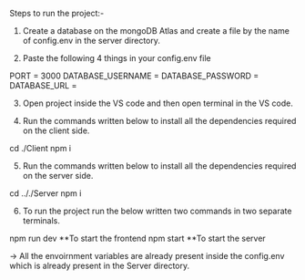 Steps to run the project:-

1. Create a database on the mongoDB Atlas and create a file by the name of config.env in the server directory.

2. Paste the following 4 things in your config.env file

PORT = 3000
DATABASE_USERNAME = <your-database-username-from-atlas>
DATABASE_PASSWORD = <your-database-password-from-atlas>
DATABASE_URL = <your-database-url-from-atlas>

3. Open project inside the VS code and then open terminal in the VS code.

4. Run the commands written below to install all the dependencies required on the client side.

cd ./Client
npm i

5. Run the commands written below to install all the dependencies required on the server side.

cd .././Server
npm i

6. To run the project run the below written two commands in two separate terminals.

npm run dev **To start the frontend
npm start **To start the server

-> All the envoirnment variables are already present inside the config.env which is already present in the Server directory.
